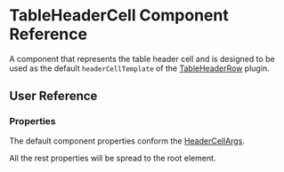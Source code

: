 # TableHeaderCell Component Reference

A component that represents the table header cell and is designed to be used as the default `headerCellTemplate` of the [TableHeaderRow](../reference/table-header-row.md) plugin.

## User Reference

### Properties

The default component properties conform the [HeaderCellArgs](../reference/table-header-row.md#header-cell-args).

All the rest properties will be spread to the root element.
